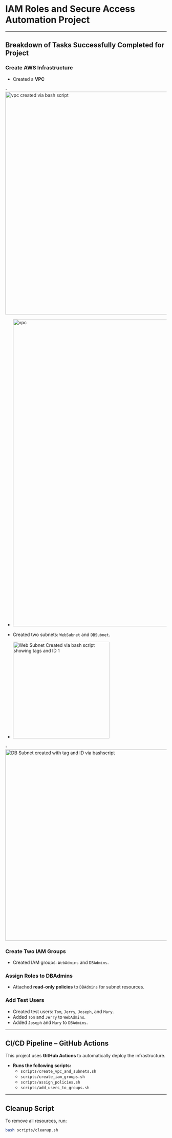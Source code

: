 # IAM Roles and Secure Access Automation Project

---

## Breakdown of Tasks Successfully Completed for Project

### Create AWS Infrastructure

- Created a **VPC**
  
-<img width="694" alt="vpc created via bash script" src="https://github.com/user-attachments/assets/7033e69c-4c83-4bc4-b943-f5372f06c897" />

- <img width="957" alt="vpc" src="https://github.com/user-attachments/assets/f1cfe4c1-c5ec-4ddb-bc3b-f00eae642e33" />

- Created two subnets: `WebSubnet` and `DBSubnet`.
  
- <img width="301" alt="Web Subnet Created via bash script showing tags and ID 1" src="https://github.com/user-attachments/assets/cba86dbe-e9a0-455d-af97-1aa331d3e7cf" />

-<img width="596" alt="DB Subnet created with tag and ID via bashscript" src="https://github.com/user-attachments/assets/885e6541-26b7-48d2-affc-40c9e3611141" />

 
### Create Two IAM Groups
- Created IAM groups: `WebAdmins` and `DBAdmins`.



### Assign Roles to DBAdmins
- Attached **read-only policies** to `DBAdmins` for subnet resources.

### Add Test Users
- Created test users: `Tom`, `Jerry`, `Joseph`, and `Mary`.
- Added `Tom` and `Jerry` to `WebAdmins`.
- Added `Joseph` and `Mary` to `DBAdmins`.

---

##  CI/CD Pipeline – GitHub Actions

This project uses **GitHub Actions** to automatically deploy the infrastructure.

- **Runs the following scripts:**
  - `scripts/create_vpc_and_subnets.sh`
  - `scripts/create_iam_groups.sh`
  - `scripts/assign_policies.sh`
  - `scripts/add_users_to_groups.sh`

---

## Cleanup Script

To remove all resources, run:

```bash
bash scripts/cleanup.sh
